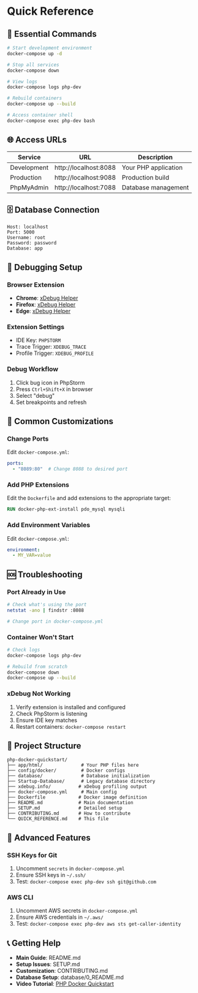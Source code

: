 # Quick Reference

## 🚀 Essential Commands

```bash
# Start development environment
docker-compose up -d

# Stop all services
docker-compose down

# View logs
docker-compose logs php-dev

# Rebuild containers
docker-compose up --build

# Access container shell
docker-compose exec php-dev bash
```

## 🌐 Access URLs

| Service     | URL                   | Description          |
|-------------|-----------------------|----------------------|
| Development | http://localhost:8088 | Your PHP application |
| Production  | http://localhost:9088 | Production build     |
| PhpMyAdmin  | http://localhost:7088 | Database management  |

## 🗄️ Database Connection

```
Host: localhost
Port: 5000
Username: root
Password: password
Database: app
```

## 🐛 Debugging Setup

### Browser Extension
- **Chrome**: [xDebug Helper](https://chromewebstore.google.com/detail/xdebug-helper/eadndfjplgieldjbigjakmdgkmoaaaoc)
- **Firefox**: [xDebug Helper](https://addons.mozilla.org/en-US/firefox/addon/xdebug-helper-for-firefox/)
- **Edge**: [xDebug Helper](https://microsoftedge.microsoft.com/addons/detail/xdebug-helper/ggnngifabofaddiejjeagbaebkejomen)

### Extension Settings
- IDE Key: `PHPSTORM`
- Trace Trigger: `XDEBUG_TRACE`
- Profile Trigger: `XDEBUG_PROFILE`

### Debug Workflow
1. Click bug icon in PhpStorm
2. Press `Ctrl+Shift+X` in browser
3. Select "debug"
4. Set breakpoints and refresh

## 🔧 Common Customizations

### Change Ports
Edit `docker-compose.yml`:
```yaml
ports:
  - "8089:80"  # Change 8088 to desired port
```

### Add PHP Extensions
Edit the `Dockerfile` and add extensions to the appropriate target:
```dockerfile
RUN docker-php-ext-install pdo_mysql mysqli
```

### Add Environment Variables
Edit `docker-compose.yml`:
```yaml
environment:
  - MY_VAR=value
```

## 🆘 Troubleshooting

### Port Already in Use
```bash
# Check what's using the port
netstat -ano | findstr :8088

# Change port in docker-compose.yml
```

### Container Won't Start
```bash
# Check logs
docker-compose logs php-dev

# Rebuild from scratch
docker-compose down
docker-compose up --build
```

### xDebug Not Working
1. Verify extension is installed and configured
2. Check PhpStorm is listening
3. Ensure IDE key matches
4. Restart containers: `docker-compose restart`

## 📁 Project Structure

```
php-docker-quickstart/
├── app/html/              # Your PHP files here
├── config/docker/         # Docker configs
├── database/              # Database initialization
├── Startup-Database/      # Legacy database directory
├── xdebug.info/          # xDebug profiling output
├── docker-compose.yml     # Main config
├── Dockerfile            # Docker image definition
├── README.md             # Main documentation
├── SETUP.md              # Detailed setup
├── CONTRIBUTING.md       # How to contribute
└── QUICK_REFERENCE.md    # This file
```

## 🔐 Advanced Features

### SSH Keys for Git
1. Uncomment `secrets` in `docker-compose.yml`
2. Ensure SSH keys in `~/.ssh/`
3. Test: `docker-compose exec php-dev ssh git@github.com`

### AWS CLI
1. Uncomment AWS secrets in `docker-compose.yml`
2. Ensure AWS credentials in `~/.aws/`
3. Test: `docker-compose exec php-dev aws sts get-caller-identity`

## 📞 Getting Help

- **Main Guide**: README.md
- **Setup Issues**: SETUP.md
- **Customization**: CONTRIBUTING.md
- **Database Setup**: database/0_README.md
- **Video Tutorial**: [PHP Docker Quickstart](https://youtu.be/hpBOagsSF_E) 
